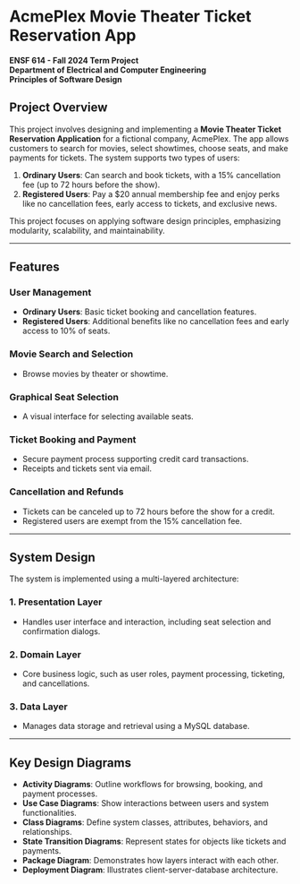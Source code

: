 # AcmePlex Movie Theater Ticket Reservation App

**ENSF 614 - Fall 2024 Term Project**  
**Department of Electrical and Computer Engineering**  
**Principles of Software Design**

## Project Overview

This project involves designing and implementing a **Movie Theater Ticket Reservation Application** for a fictional company, AcmePlex. The app allows customers to search for movies, select showtimes, choose seats, and make payments for tickets. The system supports two types of users:

1. **Ordinary Users**: Can search and book tickets, with a 15% cancellation fee (up to 72 hours before the show).
2. **Registered Users**: Pay a $20 annual membership fee and enjoy perks like no cancellation fees, early access to tickets, and exclusive news.

This project focuses on applying software design principles, emphasizing modularity, scalability, and maintainability.

---

## Features

### **User Management**
- **Ordinary Users**: Basic ticket booking and cancellation features.
- **Registered Users**: Additional benefits like no cancellation fees and early access to 10% of seats.

### **Movie Search and Selection**
- Browse movies by theater or showtime.

### **Graphical Seat Selection**
- A visual interface for selecting available seats.

### **Ticket Booking and Payment**
- Secure payment process supporting credit card transactions.
- Receipts and tickets sent via email.

### **Cancellation and Refunds**
- Tickets can be canceled up to 72 hours before the show for a credit.
- Registered users are exempt from the 15% cancellation fee.

---

## System Design

The system is implemented using a multi-layered architecture:

### **1. Presentation Layer**
- Handles user interface and interaction, including seat selection and confirmation dialogs.

### **2. Domain Layer**
- Core business logic, such as user roles, payment processing, ticketing, and cancellations.

### **3. Data Layer**
- Manages data storage and retrieval using a MySQL database.

---

## Key Design Diagrams

- **Activity Diagrams**: Outline workflows for browsing, booking, and payment processes.
- **Use Case Diagrams**: Show interactions between users and system functionalities.
- **Class Diagrams**: Define system classes, attributes, behaviors, and relationships.
- **State Transition Diagrams**: Represent states for objects like tickets and payments.
- **Package Diagram**: Demonstrates how layers interact with each other.
- **Deployment Diagram**: Illustrates client-server-database architecture.
